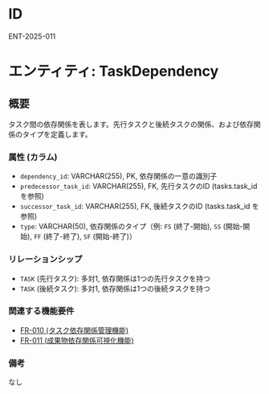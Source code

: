 # ID

ENT-2025-011

# エンティティ: TaskDependency

## 概要

タスク間の依存関係を表します。先行タスクと後続タスクの関係、および依存関係のタイプを定義します。

### 属性 (カラム)

- `dependency_id`: VARCHAR(255), PK, 依存関係の一意の識別子
- `predecessor_task_id`: VARCHAR(255), FK, 先行タスクのID (tasks.task_id を参照)
- `successor_task_id`: VARCHAR(255), FK, 後続タスクのID (tasks.task_id を参照)
- `type`: VARCHAR(50), 依存関係のタイプ（例: `FS` (終了-開始), `SS` (開始-開始),
  `FF` (終了-終了), `SF` (開始-終了)）

### リレーションシップ

- `TASK` (先行タスク): 多対1, 依存関係は1つの先行タスクを持つ
- `TASK` (後続タスク): 多対1, 依存関係は1つの後続タスクを持つ

### 関連する機能要件

- [FR-010 (タスク依存関係管理機能)](../../requirements/functional-requirements/fr-010-task-dependency-management-function.md)
- [FR-011 (成果物依存関係可視化機能)](../../requirements/functional-requirements/fr-011-artifact-dependency-visualization-function.md)

### 備考

なし
